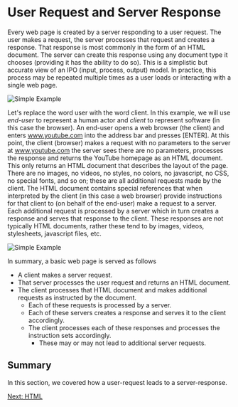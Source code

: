 # User Request and Server Response

Every web page is created by a server responding to a user request. The user makes a request, the server processes that request and creates a response. That response is most commonly in the form of an HTML document. The server can create this response using any document type it chooses (providing it has the ability to do so). This is a simplistic but accurate view of an IPO (input, process, output) model. In practice, this process may be repeated multiple times as a user loads or interacting with a single web page.

![Simple Example](../img/ipo/simple.png)

Let's replace the word user with the word client. In this example, we will use *end-user* to represent a human actor and *client* to represent software (in this case the browser). An end-user opens a web browser (the client) and enters www.youtube.com into the address bar and presses [ENTER]. At this point, the client (browser) makes a request with no parameters to the server at www.youtube.com the server sees there are no parameters, processes the response and returns the YouTube homepage as an HTML document. This only returns an HTML document that describes the layout of the page. There are no images, no videos, no styles, no colors, no javascript, no CSS, no special fonts, and so on; these are all additional requests made by the client. The HTML document contains special references that when interpreted by the client (in this case a web browser) provide instructions for that client to  (on behalf of the end-user) make a request to a server. Each additional request is processed by a server which in turn creates a response and serves that response to the client. These responses are not typically HTML documents, rather these tend to by images, videos, stylesheets, javascript files, etc.

![Simple Example](../img/ipo/less_simple.png)

In summary, a basic web page is served as follows

* A client makes a server request.
* That server processes the user request and returns an HTML document.
* The client processes that HTML document and makes additional requests as instructed by the document.
    * Each of these requests is processed by a server.
    * Each of these servers creates a response and serves it to the client accordingly.
    * The client processes each of these responses and processes the instruction sets accordingly.
        * These may or may not lead to additional server requests.

## Summary
In this section, we covered how a user-request leads to a server-response.


[Next: HTML](/05-HTML/README.md)
